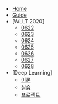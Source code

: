 <!-- docs/_sidebar.md -->
- [Home](/)
- [Guide](guide.md "Guide Page")
- [WLLT 2020]
  - [0622](/2006/0622.md "0622.md")
  - [0623](/2006/0623.md "0623.md")
  - [0624](/2006/0624.md "0624.md")
  - [0625](/2006/0625.md "0625.md")
  - [0626](/2006/0626.md "0626.md")
  - [0627](/2006/0627.md "0627.md")
  - [0628](/2006/0628.md "0628.md")
- [Deep Learning]
  - [이론](2006/Deep%20Learning%20이론.md "이론")
  - [실습](2006/Deep%20Learning%20실습.md "실습")
  - [프로젝트](2006/Toy%20Project.md "프로젝트")